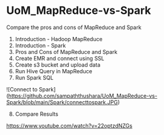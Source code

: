# UoM_MapReduce-vs-Spark
Compare the pros and cons of MapReduce and Spark

1. Introduction - Hadoop MapReduce
2. Introduction - Spark
3. Pros and Cons of MapReduce and Spark
4. Create EMR and connect using SSL
5. Create s3 bucket and upload data
6. Run Hive Query in MapReduce
7. Run Spark SQL

![Connect to Spark] (https://github.com/sampaththushara/UoM_MapReduce-vs-Spark/blob/main/Spark/connecttospark.JPG)

8. Compare Results


https://www.youtube.com/watch?v=22optzdNZGs
